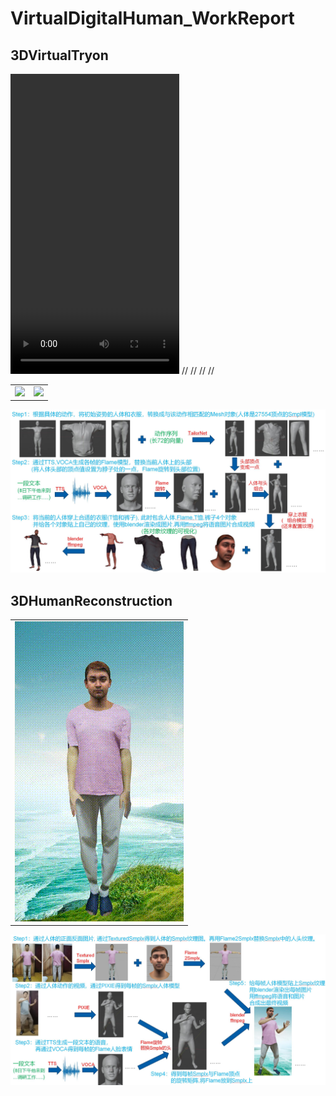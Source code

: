 # VirtualDigitalHuman_WorkReport

## 3DVirtualTryon
<video width="270" height="480" controls>
    <source src="3DVirtualTryon.mp4" type="video/mp4"/>
</video>
//<table><tr>
//<td><img src=3DVirtualTryon_Fps50_W270H480.gif border=0></td>
//<td><img src=3DVirtualTryonTurn_Fps50_W270H480.gif border=0></td>
//</tr></table>
<p align="center">
<img src="3DVirtualTryon_Pipeline.jpg">
</p>

## 3DHumanReconstruction

<table><tr>
<td><img src=3DHumanReconstruction_Fps50_W270H480.gif border=0 width=270 height=480></td>
</tr></table>

<p align="center">
<img src="3DHumanReconstruction_Pipeline.jpg">
</p>
